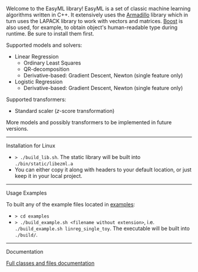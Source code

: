 Welcome to the EasyML library! EasyML is a set of classic machine learning algorithms written in C++. It extensively uses the [Armadillo](https://arma.sourceforge.net/) library which in turn uses the LAPACK library to work with vectors and matrices. [Boost](https://www.boost.org/) is also used, for example, to obtain object's human-readable type during runtime. Be sure to install them first.

Supported models and solvers:
- Linear Regression
  - Ordinary Least Squares
  - QR-decomposition
  - Derivative-based: Gradient Descent, Newton (single feature only)
- Logistic Regression
  - Derivative-based: Gradient Descent, Newton (single feature only)

Supported transformers:
- Standard scaler ($z$-score transformation)

More models and possibly transformers to be implemented in future versions.

---
Installation for Linux

* `> ./build_lib.sh`. The static library will be built into `./bin/static/libezml.a`
*  You can either copy it along with headers to your default location, or just keep it in your local project.

---
Usage Examples

To built any of the example files located in [examples](examples):
* `> cd examples`
* `> ./build_example.sh <filename without extension>`, i.e. `./build_example.sh linreg_single_toy`. The executable will be built into `./build/`.

---
Documentation

[Full classes and files documentation](https://ezmldocs-1-z1750187.deta.app)
